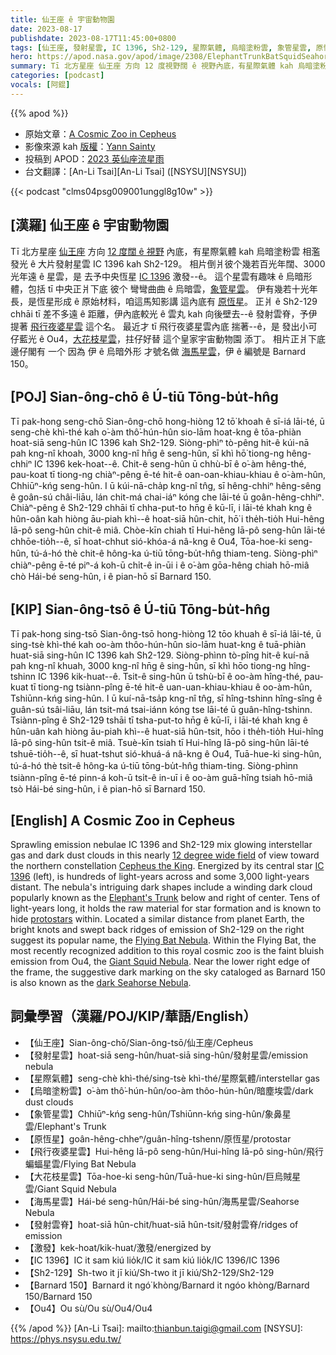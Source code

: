 ```yaml
---
title: 仙王座 ê 宇宙動物園
date: 2023-08-17
publishdate: 2023-08-17T11:45:00+0800
tags: [仙王座, 發射星雲, IC 1396, Sh2-129, 星際氣體, 烏暗塗粉雲, 象管星雲, 原恆星, 飛行夜婆星雲, Ou4, 大花枝星雲, 海馬星雲, Barnard 150, 發射雲脊, 激發]
hero: https://apod.nasa.gov/apod/image/2308/ElephantTrunkBatSquidSeahorse1024.jpg
summary: Tī 北方星座 仙王座 方向 12 度視野闊 ê 視野內底，有星際氣體 kah 烏暗塗粉雲 相濫發光 ê 大片發射星雲 IC 1396 kah Sh2-129。
categories: [podcast]
vocals: [阿錕]
---
```


{{% apod %}}

- 原始文章：[A Cosmic Zoo in Cepheus](https://apod.nasa.gov/apod/ap230817.html)
- 影像來源 kah [版權][copyright]：[Yann Sainty](https://www.astrobin.com/users/yann_sainty/)
- 投稿到 APOD：[2023 英仙座流星雨](https://www.facebook.com/media/set/?set=a.278469731548278&type=3)
- 台文翻譯：[An-Li Tsai][An-Li Tsai] ([NSYSU][NSYSU])

{{< podcast "clms04psg009001unggl8g10w" >}}

## [漢羅] 仙王座 ê 宇宙動物園
Tī 北方星座 [仙王座][Cepheus the King] 方向 [12 度闊 ê 視野][12 degree wide field] 內底，有星際氣體 kah 烏暗塗粉雲 相濫發光 ê 大片發射星雲 IC 1396 kah Sh2-129。
相片倒爿彼个幾若百光年闊、3000 光年遠 ê 星雲，是 去予中央恆星 [IC 1396][IC 1396] 激發--ê。
這个星雲有趣味 ê 烏暗形體，包括 tī 中央正爿下底 彼个 彎彎曲曲 ê 烏暗雲，[象管星雲][Elephant's Trunk]。
伊有幾若十光年長，是恆星形成 ê 原始材料，咱這馬知影講 這內底有 [原恆星][protostars]。
正爿 ê Sh2-129 chhāi tī 差不多遠 ê 距離，伊內底較光 ê 雲丸 kah 向後壁去--ê 發射雲脊，予伊提著 [飛行夜婆星雲][Flying Bat Nebula] 這个名。
最近才 tī 飛行夜婆星雲內底 揣著--ê，是 發出小可仔藍光 ê Ou4，[大花枝星雲][Giant Squid Nebula]，拄仔好替 這个皇家宇宙動物園 添丁。
相片正爿下底邊仔閣有 一个 因為 伊 ê 烏暗外形 才號名做 [海馬星雲][dark Seahorse Nebula]，伊 ê 編號是 Barnard 150。

## [POJ] Sian-ông-chō ê Ú-tiū Tōng-bu̍t-hn̂g
Tī pak-hong seng-chō Sian-ông-chō hong-hiòng 12 tō͘ khoah ê sī-iá lāi-té, ū seng-chè khì-thé kah o͘-àm thô͘-hún-hûn sio-lām hoat-kng ê tōa-phiàn hoat-siā seng-hûn IC 1396 kah Sh2-129.
Siòng-phìⁿ tò-pêng hit-ê kúi-nā pah kng-nî khoah, 3000 kng-nî hn̄g ê seng-hûn, sī khì hō͘ tiong-ng hêng-chhiⁿ IC 1396 kek-hoat--ê.
Chit-ê seng-hûn ū chhù-bī ê o͘-àm hêng-thé, pau-koat tī tiong-ng chiàⁿ-pêng ē-té hit-ê oan-oan-khiau-khiau ê o͘-àm-hûn, Chhiūⁿ-kńg seng-hûn.
I ū kúi-nā-cha̍p kng-nî tn̂g, sī hêng-chhiⁿ hêng-sêng ê goân-sú châi-liāu, lán chit-má chai-iáⁿ kóng che lāi-té ū goân-hêng-chhiⁿ.
Chiàⁿ-pêng ê Sh2-129 chhāi tī chha-put-to hn̄g ê kū-lī, i lāi-té khah kng ê hûn-oân kah hiòng āu-piah khì--ê hoat-siā hûn-chit, hō͘ i the̍h-tio̍h Hui-hêng Iā-pô seng-hûn chit-ê miâ.
Chòe-kīn chiah tī Hui-hêng Iā-pô seng-hûn lāi-té chhōe-tio̍h--ê, sī hoat-chhut sió-khóa-á nâ-kng ê Ou4, Tōa-hoe-ki seng-hûn, tú-á-hó thè chit-ê hông-ka ú-tiū tōng-bu̍t-hn̂g thiam-teng.
Siòng-phìⁿ chiàⁿ-pêng ē-té piⁿ-á koh-ū chi̍t-ê in-ūi i ê o͘-àm gōa-hêng chiah hō-miâ chò Hái-bé seng-hûn, i ê pian-hō sī Barnard 150.

## [KIP] Sian-ông-tsō ê Ú-tiū Tōng-bu̍t-hn̂g
Tī pak-hong sing-tsō Sian-ông-tsō hong-hiòng 12 tōo khuah ê sī-iá lāi-té, ū sing-tsè khì-thé kah oo-àm thôo-hún-hûn sio-lām huat-kng ê tuā-phiàn huat-siā sing-hûn IC 1396 kah Sh2-129.
Siòng-phìnn tò-pîng hit-ê kuí-nā pah kng-nî khuah, 3000 kng-nî hn̄g ê sing-hûn, sī khì hōo tiong-ng hîng-tshinn IC 1396 kik-huat--ê.
Tsit-ê sing-hûn ū tshù-bī ê oo-àm hîng-thé, pau-kuat tī tiong-ng tsiànn-pîng ē-té hit-ê uan-uan-khiau-khiau ê oo-àm-hûn, Tshiūnn-kńg sing-hûn.
I ū kuí-nā-tsa̍p kng-nî tn̂g, sī hîng-tshinn hîng-sîng ê guân-sú tsâi-liāu, lán tsit-má tsai-iánn kóng tse lāi-té ū guân-hîng-tshinn.
Tsiànn-pîng ê Sh2-129 tshāi tī tsha-put-to hn̄g ê kū-lī, i lāi-té khah kng ê hûn-uân kah hiòng āu-piah khì--ê huat-siā hûn-tsit, hōo i the̍h-tio̍h Hui-hîng Iā-pô sing-hûn tsit-ê miâ.
Tsuè-kīn tsiah tī Hui-hîng Iā-pô sing-hûn lāi-té tshuē-tio̍h--ê, sī huat-tshut sió-khuá-á nâ-kng ê Ou4, Tuā-hue-ki sing-hûn, tú-á-hó thè tsit-ê hông-ka ú-tiū tōng-bu̍t-hn̂g thiam-ting.
Siòng-phìnn tsiànn-pîng ē-té pinn-á koh-ū tsi̍t-ê in-uī i ê oo-àm guā-hîng tsiah hō-miâ tsò Hái-bé sing-hûn, i ê pian-hō sī Barnard 150.

## [English] A Cosmic Zoo in Cepheus
Sprawling emission nebulae IC 1396 and Sh2-129 mix glowing interstellar gas and dark dust clouds in this nearly [12 degree wide field][12 degree wide field] of view toward the northern constellation [Cepheus the King][Cepheus the King].
Energized by its central star [IC 1396][IC 1396] (left), is hundreds of light-years across and some 3,000 light-years distant.
The nebula's intriguing dark shapes include a winding dark cloud popularly known as the [Elephant's Trunk][Elephant's Trunk] below and right of center.
Tens of light-years long, it holds the raw material for star formation and is known to hide [protostars][protostars] within.
Located a similar distance from planet Earth, the bright knots and swept back ridges of emission of Sh2-129 on the right suggest its popular name, the [Flying Bat Nebula][Flying Bat Nebula].
Within the Flying Bat, the most recently recognized addition to this royal cosmic zoo is the faint bluish emission from Ou4, the [Giant Squid Nebula][Giant Squid Nebula].
Near the lower right edge of the frame, the suggestive dark marking on the sky cataloged as Barnard 150 is also known as the [dark Seahorse Nebula][dark Seahorse Nebula].

## 詞彙學習（漢羅/POJ/KIP/華語/English）
- 【仙王座】Sian-ông-chō/Sian-ông-tsō/仙王座/Cepheus
- 【發射星雲】hoat-siā seng-hûn/huat-siā sing-hûn/發射星雲/emission nebula
- 【星際氣體】seng-chè khì-thé/sing-tsè khì-thé/星際氣體/interstellar gas
- 【烏暗塗粉雲】o͘-àm thô͘-hún-hûn/oo-àm thôo-hún-hûn/暗塵埃雲/dark dust clouds
- 【象管星雲】Chhiūⁿ-kńg seng-hûn/Tshiūnn-kńg sing-hûn/象鼻星雲/Elephant's Trunk
- 【原恆星】goân-hêng-chheⁿ/guân-hîng-tshenn/原恆星/protostar
- 【飛行夜婆星雲】Hui-hêng Iā-pô seng-hûn/Hui-hîng Iā-pô sing-hûn/飛行蝙蝠星雲/Flying Bat Nebula
- 【大花枝星雲】Tōa-hoe-ki seng-hûn/Tuā-hue-ki sing-hûn/巨烏賊星雲/Giant Squid Nebula
- 【海馬星雲】Hái-bé seng-hûn/Hái-bé sing-hûn/海馬星雲/Seahorse Nebula
- 【發射雲脊】hoat-siā hûn-chit/huat-siā hûn-tsit/發射雲脊/ridges of emission
- 【激發】kek-hoat/kik-huat/激發/energized by
- 【IC 1396】IC it sam kiú lio̍k/IC it sam kiú lio̍k/IC 1396/IC 1396
- 【Sh2-129】Sh-two it jī kiú/Sh-two it jī kiú/Sh2-129/Sh2-129
- 【Barnard 150】Barnard it ngó͘ khòng/Barnard it ngóo khòng/Barnard 150/Barnard 150
- 【Ou4】Ou sù/Ou sù/Ou4/Ou4

{{% /apod %}}
[An-Li Tsai]: mailto:thianbun.taigi@gmail.com
[NSYSU]: https://phys.nsysu.edu.tw/

[copyright]: https://apod.nasa.gov/apod/fap/lib/about_apod.html#srapply
[License]: https://creativecommons.org/licenses/by/2.0/

[12 degree wide field]:https://www.astrobin.com/g6612z/
[Cepheus the King]:https://en.wikipedia.org/wiki/Cepheus_(constellation)
[IC 1396]:https://apod.nasa.gov/apod/ap120805.html
[Elephant's Trunk]:https://apod.nasa.gov/apod/ap190816.html
[protostars]:https://www.jpl.nasa.gov/images/multi-wavelength-views-of-protostars-in-ic-1396
[Flying Bat Nebula]:https://apod.nasa.gov/apod/ap201007.html
[Giant Squid Nebula]:https://apod.nasa.gov/apod/ap140718.html
[dark Seahorse Nebula]:https://apod.nasa.gov/apod/ap230420.html
